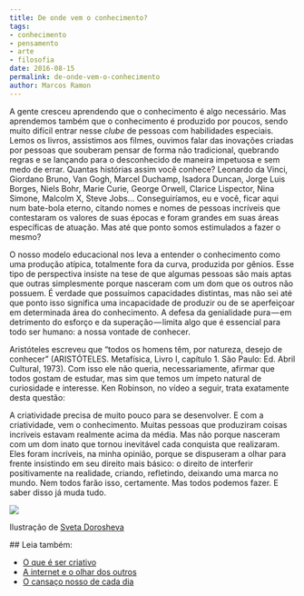 ```yaml
---
title: De onde vem o conhecimento?
tags:
- conhecimento
- pensamento
- arte
- filosofia
date: 2016-08-15
permalink: de-onde-vem-o-conhecimento
author: Marcos Ramon
---
```

A gente cresceu aprendendo que o conhecimento é algo necessário. Mas aprendemos também que o conhecimento é produzido por poucos, sendo muito difícil entrar nesse _clube_ de pessoas com habilidades especiais. Lemos os livros, assistimos aos filmes, ouvimos falar das inovações criadas por pessoas que souberam pensar de forma não tradicional, quebrando regras e se lançando para o desconhecido de maneira impetuosa e sem medo de errar. Quantas histórias assim você conhece? Leonardo da Vinci, Giordano Bruno, Van Gogh, Marcel Duchamp, Isadora Duncan, Jorge Luis Borges, Niels Bohr, Marie Curie, George Orwell, Clarice Lispector, Nina Simone, Malcolm X, Steve Jobs… Conseguiríamos, eu e você, ficar aqui num bate-bola eterno, citando nomes e nomes de pessoas incríveis que contestaram os valores de suas épocas e foram grandes em suas áreas específicas de atuação. Mas até que ponto somos estimulados a fazer o mesmo?

O nosso modelo educacional nos leva a entender o conhecimento como uma produção atípica, totalmente fora da curva, produzida por gênios. Esse tipo de perspectiva insiste na tese de que algumas pessoas são mais aptas que outras simplesmente porque nasceram com um dom que os outros não possuem. É verdade que possuímos capacidades distintas, mas não sei até que ponto isso significa uma incapacidade de produzir ou de se aperfeiçoar em determinada área do conhecimento. A defesa da genialidade pura — em detrimento do esforço e da superação — limita algo que é essencial para todo ser humano: a nossa vontade de conhecer.

Aristóteles escreveu que “todos os homens têm, por natureza, desejo de conhecer” (ARISTÓTELES. Metafísica, Livro I, capítulo 1. São Paulo: Ed. Abril Cultural, 1973). Com isso ele não queria, necessariamente, afirmar que todos gostam de estudar, mas sim que temos um ímpeto natural de curiosidade e interesse. Ken Robinson, no vídeo a seguir, trata exatamente desta questão:

A criatividade precisa de muito pouco para se desenvolver. E com a criatividade, vem o conhecimento. Muitas pessoas que produziram coisas incríveis estavam realmente acima da média. Mas não porque nasceram com um dom inato que tornou inevitável cada conquista que realizaram. Eles foram incríveis, na minha opinião, porque se dispuseram a olhar para frente insistindo em seu direito mais básico: o direito de interferir positivamente na realidade, criando, refletindo, deixando uma marca no mundo. Nem todos farão isso, certamente. Mas todos podemos fazer. E saber disso já muda tudo.

![](https://cdn-images-1.medium.com/max/800/1*35cblLrCALGuEB2foRBKCQ.jpeg)

Ilustração de [Sveta Dorosheva](https://www.behance.net/lattona)


<div class="leia-tambem" markdown="1">
## Leia também:

- <a href="/o-que-e-ser-criativo">O que é ser criativo</a>
- <a href="/a-internet-e-o-olhar-dos-outros">A internet e o olhar dos outros</a>
- <a href="/o-cansaco-nosso-de-cada-dia">O cansaço nosso de cada dia</a>
</div>